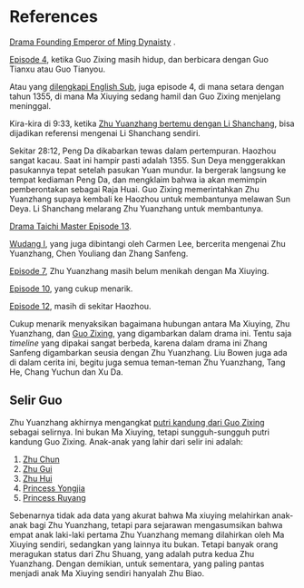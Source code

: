 # References

[Drama Founding Emperor of Ming Dynaisty](https://www.youtube.com/playlist?list=PLXEL8LotpZ9muzNyUjH8vH1RNDTq55alV) .

[Episode 4](https://www.youtube.com/watch?v=YviuIuFmA88&list=PLXEL8LotpZ9muzNyUjH8vH1RNDTq55alV&index=4), ketika Guo Zixing masih hidup, dan 
berbicara dengan Guo Tianxu atau Guo Tianyou.

Atau yang [dilengkapi English Sub](https://www.youtube.com/watch?v=KM99N8YlDBw&list=PL1TTRyWedrybsRobdfDONE5vBXLG3XNa1&index=4), juga episode 4, 
di mana setara dengan tahun 1355, di mana Ma Xiuying sedang hamil dan Guo Zixing menjelang meninggal.

Kira-kira di 9:33, ketika [Zhu Yuanzhang bertemu dengan Li Shanchang](https://youtu.be/KM99N8YlDBw?list=PL1TTRyWedrybsRobdfDONE5vBXLG3XNa1&t=573), 
bisa dijadikan referensi mengenai Li Shanchang sendiri.

Sekitar 28:12, Peng Da dikabarkan tewas dalam pertempuran. Haozhou sangat kacau. Saat ini hampir pasti adalah 1355. Sun Deya menggerakkan pasukannya 
tepat setelah pasukan Yuan mundur. Ia bergerak langsung ke tempat kediaman Peng Da, dan mengklaim bahwa ia akan memimpin pemberontakan sebagai Raja Huai. 
Guo Zixing memerintahkan Zhu Yuanzhang supaya kembali ke Haozhou untuk membantunya melawan Sun Deya. Li Shanchang melarang Zhu Yuanzhang untuk membantunya.


[Drama Taichi Master Episode 13](https://www.youtube.com/watch?v=hjTLSDxB7VA).

[Wudang I](https://www.youtube.com/playlist?list=PLRBClVey5BqzoRGByTdPyduiI7PpDzJVz), yang juga dibintangi oleh Carmen Lee, bercerita mengenai Zhu Yuanzhang, 
Chen Youliang dan Zhang Sanfeng.

[Episode 7](https://www.youtube.com/watch?v=PeqbXggQxI4&list=PLRBClVey5BqzoRGByTdPyduiI7PpDzJVz&index=7), Zhu Yuanzhang masih belum menikah dengan Ma Xiuying.

[Episode 10](https://youtu.be/WGeQ-wKbS-4?list=PLRBClVey5BqzoRGByTdPyduiI7PpDzJVz&t=743), yang cukup menarik.

[Episode 12](https://www.youtube.com/watch?v=qj2jEkiRFIo&list=PLRBClVey5BqzoRGByTdPyduiI7PpDzJVz&index=12), masih di sekitar Haozhou.


Cukup menarik menyaksikan bagaimana hubungan antara Ma Xiuying, Zhu Yuanzhang, dan [Guo Zixing](https://youtu.be/JAU_SmAUucI?list=PLRBClVey5BqzoRGByTdPyduiI7PpDzJVz&t=1175), 
yang digambarkan dalam drama ini. Tentu saja _timeline_ yang dipakai sangat berbeda, karena dalam drama ini Zhang Sanfeng digambarkan seusia dengan 
Zhu Yuanzhang. Liu Bowen juga ada di dalam cerita ini, begitu juga semua teman-teman Zhu Yuanzhang, Tang He, Chang Yuchun dan Xu Da.

## Selir Guo

Zhu Yuanzhang akhirnya mengangkat [putri kandung dari Guo Zixing](https://www.wikidata.org/wiki/Q30943836) sebagai selirnya. Ini bukan Ma Xiuying, tetapi sungguh-sungguh 
putri kandung Guo Zixing. Anak-anak yang lahir dari selir ini adalah:

1. [Zhu Chun](https://www.wikidata.org/wiki/Q11094279)
2. [Zhu Gui](https://www.wikidata.org/wiki/Q11094258)
3. [Zhu Hui](https://www.wikidata.org/wiki/Q11094295)
4. [Princess Yongjia](https://www.wikidata.org/wiki/Q11131382)
5. [Princess Ruyang](https://www.wikidata.org/wiki/Q11133608)

Sebenarnya tidak ada data yang akurat bahwa Ma xiuying melahirkan anak-anak bagi Zhu Yuanzhang, tetapi para sejarawan mengasumsikan bahwa empat anak 
laki-laki pertama Zhu Yuanzhang memang dilahirkan oleh Ma Xiuying sendiri, sedangkan yang lainnya itu bukan. Tetapi banyak orang meragukan status dari 
Zhu Shuang, yang adalah putra kedua Zhu Yuanzhang. Dengan demikian, untuk sementara, yang paling pantas menjadi anak Ma Xiuying sendiri hanyalah Zhu Biao.




